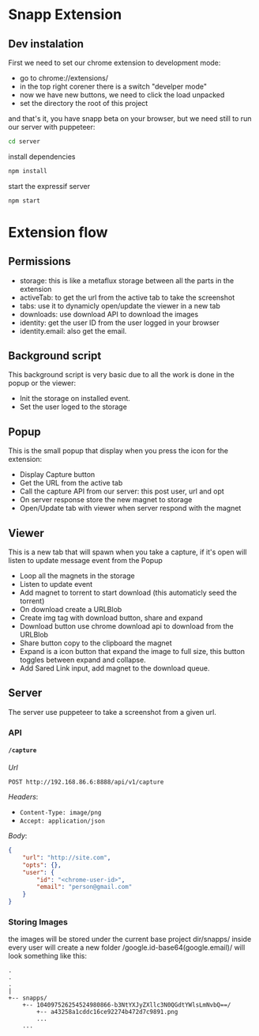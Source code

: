 # Snapp Extension

## Dev instalation
First we need to set our chrome extension to development mode:

- go to chrome://extensions/
- in the top right corener there is a switch "develper mode"
- now we have new buttons, we need to click the load unpacked
- set the directory the root of this project

and that's it, you have snapp beta on your browser, but we need still to run our server with puppeteer:

```bash
cd server
```
install dependencies
```bash
npm install
```
start the expressif server
```bash
npm start
```

# Extension flow
## Permissions
- storage: this is like a metaflux storage between all the parts in the extension
- activeTab: to get the url from the active tab to take the screenshot
- tabs: use it to dynamicly open/update the viewer in a new tab
- downloads: use download API to download the images
- identity: get the user ID from the user logged in your browser
- identity.email: also get the email.

## Background script
This background script is very basic due to all the work is done in the popup or the viewer:
- Init the storage on installed event.
- Set the user loged to the storage

## Popup
This is the small popup that display when you press the icon for the extension:
- Display Capture button
- Get the URL from the active tab
- Call the capture API from our server: this post user, url and opt
- On server response store the new magnet to storage
- Open/Update tab with viewer when server respond with the magnet


## Viewer
This is a new tab that will spawn when you take a capture, if it's open will listen to update message event from the Popup
- Loop all the magnets in the storage
- Listen to update event
- Add magnet to torrent to start download (this automaticly seed the torrent)
- On download create a URLBlob
- Create img tag with download button, share and expand 
- Download button use chrome download api to download from the URLBlob
- Share button copy to the clipboard the magnet
- Expand is a icon button that expand the image to full size, this button toggles between expand and collapse.
- Add Sared Link input, add magnet to the download queue.

## Server
The server use puppeteer to take a screenshot from a given url.

### API

#### `/capture`

*Url*

`POST http://192.168.86.6:8888/api/v1/capture` 

*Headers*:

- `Content-Type: image/png`
- `Accept: application/json`

*Body*:

```json
{
	"url": "http://site.com",
	"opts": {},
	"user": {
		"id": "<chrome-user-id>",
		"email": "person@gmail.com"
	}
}
```

### Storing Images
the images will be stored under the current base project dir/snapps/
inside every user will create a new folder /google.id-base64(google.email)/
will look something like this:
```
.
.
.
|
+-- snapps/
	+-- 104097526254524980866-b3NtYXJyZXllc3N0QGdtYWlsLmNvbQ==/
		+-- a43258a1cddc16ce92274b472d7c9891.png
		...
	...

```